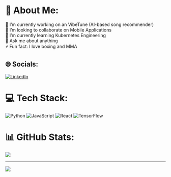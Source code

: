 # 💫 About Me:
🔭 I’m currently working on an VibeTune (AI-based song recommender)<br>👯 I’m looking to collaborate on Mobile Applications<br>🌱 I’m currently learning Kubernetes Engineering<br>💬 Ask me about anything <br>⚡ Fun fact: I love boxing and MMA


## 🌐 Socials:
[![LinkedIn](https://img.shields.io/badge/LinkedIn-%230077B5.svg?logo=linkedin&logoColor=white)](https://linkedin.com/in/arsen-cameron) 

# 💻 Tech Stack:
![Python](https://img.shields.io/badge/python-3670A0?style=for-the-badge&logo=python&logoColor=ffdd54) ![JavaScript](https://img.shields.io/badge/javascript-%23323330.svg?style=for-the-badge&logo=javascript&logoColor=%23F7DF1E) ![React](https://img.shields.io/badge/react-%2320232a.svg?style=for-the-badge&logo=react&logoColor=%2361DAFB) ![TensorFlow](https://img.shields.io/badge/TensorFlow-%23FF6F00.svg?style=for-the-badge&logo=TensorFlow&logoColor=white)
# 📊 GitHub Stats:
![](https://github-readme-stats.vercel.app/api/top-langs/?username=arsencameron&theme=dark&hide_border=false&include_all_commits=true&count_private=true&layout=compact)

---
[![](https://visitcount.itsvg.in/api?id=arsencameron&icon=0&color=0)](https://visitcount.itsvg.in)

<!-- Proudly created with GPRM ( https://gprm.itsvg.in ) -->
